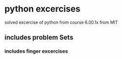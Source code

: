 # python excercises
solved excercise of python from course 6.00.1x from MIT
## includes problem Sets
### includes finger excercises
